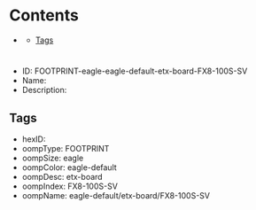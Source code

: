 



Contents
========

* [](#)
	* [Tags](#tags)

# 

- ID: FOOTPRINT-eagle-eagle-default-etx-board-FX8-100S-SV
- Name: 
- Description: 

## Tags

- hexID: 
- oompType: FOOTPRINT
- oompSize: eagle
- oompColor: eagle-default
- oompDesc: etx-board
- oompIndex: FX8-100S-SV
- oompName: eagle-default/etx-board/FX8-100S-SV
